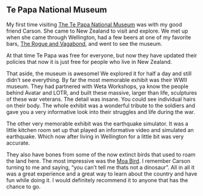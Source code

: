 ## Te Papa National Museum

My first time visiting [The Te Papa National Museum](https://www.tepapa.govt.nz/) was with my good friend Carson. She came to New Zealand to visit and explore. We met up when she came through Wellington, had a few beers at one of my favorite bars, [The Rogue and Vagabond](https://rogueandvagabond.co.nz/), and went to see the museum. 

At that time Te Papa was free for everyone, but now they have updated their policies that now it is just free for people who live in New Zealand. 

That aside, the museum is awesomeI We explored it for half a day and still didn’t see everything. By far the most memorable exhibit was their WWII museum. They had partnered with Weta Workshops, ya know the people behind Avatar and LOTR, and built these massive, larger than life, sculptures of these war veterans. The detail was insane. You could see individual hairs on their body. The whole exhibit was a wonderful tribute to the soldiers and gave you a very informative look into their struggles and life during the war. 

The other very memorable exhibit was the earthquake simulator. It was a little kitchen room set up that played an informative video and simulated an earthquake. Which now after living in Wellington for a little bit was very accurate. 

They also have bones from some of the now extinct birds that used to roam the land here. The most impressive was the [Moa Bird](https://en.wikipedia.org/wiki/Moa). I remember Carson turning to me and saying, “you can’t tell me thats not a dinosaur”. All in all it was a great experience and a great way to learn about the country and have fun while doing it. I would definitely recommend it to anyone that has the chance to go. 
